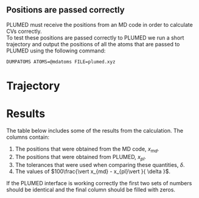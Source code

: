 Positions are passed correctly
------------------------------

PLUMED must receive the positions from an MD code in order to calculate CVs correctly.  
To test these positions are passed correctly to PLUMED we run a short trajectory and output the positions of all the atoms 
that are passed to PLUMED using the following command: 

```plumed
DUMPATOMS ATOMS=@mdatoms FILE=plumed.xyz
```

# Trajectory

# Results

The table below includes some of the results from the calculation.  The columns contain:

1. The positions that were obtained from the MD code, $x_{md}$.
2. The positions that were obtained from PLUMED, $x_{pl}$.
3. The tolerances that were used when comparing these quantities, $\delta$.
4. The values of $100\frac{\vert x_{md} - x_{pl}\vert }{ \delta }$.

If the PLUMED interface is working correctly the first two sets of numbers should be identical and the final column should be filled with zeros.
